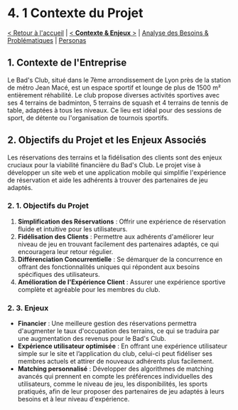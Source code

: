 # 4. 1 Contexte du Projet

[< Retour à l'accueil](cahier-des-charges.md) | [ < **Contexte & Enjeux** >](contexte-du-projet.md) | [Analyse des Besoins & Problématiques](analyse-des-besoins.md) | [Personas](personas.md)


## 1. Contexte de l'Entreprise

Le Bad's Club, situé dans le 7ème arrondissement de Lyon près de la station de métro Jean Macé, est un espace sportif et lounge de plus de 1500 m² entièrement réhabilité. Le club propose diverses activités sportives avec ses 4 terrains de badminton, 5 terrains de squash et 4 terrains de tennis de table, adaptées à tous les niveaux. Ce lieu est idéal pour des sessions de sport, de détente ou l'organisation de tournois sportifs.

## 2. Objectifs du Projet et les Enjeux Associés

Les réservations des terrains et la fidélisation des clients sont des enjeux cruciaux pour la viabilité financière du Bad's Club. Le projet vise à développer un site web et une application mobile qui simplifie l'expérience de réservation et aide les adhérents à trouver des partenaires de jeu adaptés.

### 2. 1. Objectifs du Projet

1. **Simplification des Réservations** : Offrir une expérience de réservation fluide et intuitive pour les utilisateurs.
2. **Fidélisation des Clients** : Permettre aux adhérents d'améliorer leur niveau de jeu en trouvant facilement des partenaires adaptés, ce qui encouragera leur retour régulier.
3. **Différenciation Concurrentielle** : Se démarquer de la concurrence en offrant des fonctionnalités uniques qui répondent aux besoins spécifiques des utilisateurs.
4. **Amélioration de l'Expérience Client** : Assurer une expérience sportive complète et agréable pour les membres du club.

### 2. 3. Enjeux

- **Financier** : Une meilleure gestion des réservations permettra d'augmenter le taux d'occupation des terrains, ce qui se traduira par une augmentation des revenus pour le Bad's Club.
- **Expérience utilisateur optimisée** : En offrant une expérience utilisateur simple sur le site et l’application du club, celui-ci peut fidéliser ses membres actuels et attirer de nouveaux adhérents plus facilement.
- **Matching personnalisé** : Développer des algorithmes de matching avancés qui prennent en compte les préférences individuelles des utilisateurs, comme le niveau de jeu, les disponibilités, les sports pratiqués, afin de leur proposer des partenaires de jeu adaptés à leurs besoins et à leur niveau d'expérience.